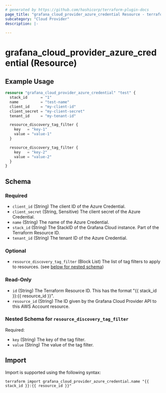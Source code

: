 ```yaml
---
# generated by https://github.com/hashicorp/terraform-plugin-docs
page_title: "grafana_cloud_provider_azure_credential Resource - terraform-provider-grafana"
subcategory: "Cloud Provider"
description: |-
  
---
```


# grafana_cloud_provider_azure_credential (Resource)



## Example Usage

```terraform
resource "grafana_cloud_provider_azure_credential" "test" {
  stack_id      = "1"
  name          = "test-name"
  client_id     = "my-client-id"
  client_secret = "my-client-secret"
  tenant_id     = "my-tenant-id"

  resource_discovery_tag_filter {
    key   = "key-1"
    value = "value-1"
  }

  resource_discovery_tag_filter {
    key   = "key-2"
    value = "value-2"
  }
}
```

<!-- schema generated by tfplugindocs -->
## Schema

### Required

- `client_id` (String) The client ID of the Azure Credential.
- `client_secret` (String, Sensitive) The client secret of the Azure Credential.
- `name` (String) The name of the Azure Credential.
- `stack_id` (String) The StackID of the Grafana Cloud instance. Part of the Terraform Resource ID.
- `tenant_id` (String) The tenant ID of the Azure Credential.

### Optional

- `resource_discovery_tag_filter` (Block List) The list of tag filters to apply to resources. (see [below for nested schema](#nestedblock--resource_discovery_tag_filter))

### Read-Only

- `id` (String) The Terraform Resource ID. This has the format "{{ stack_id }}:{{ resource_id }}".
- `resource_id` (String) The ID given by the Grafana Cloud Provider API to this AWS Account resource.

<a id="nestedblock--resource_discovery_tag_filter"></a>
### Nested Schema for `resource_discovery_tag_filter`

Required:

- `key` (String) The key of the tag filter.
- `value` (String) The value of the tag filter.

## Import

Import is supported using the following syntax:

```shell
terraform import grafana_cloud_provider_azure_credential.name "{{ stack_id }}:{{ resource_id }}"
```
